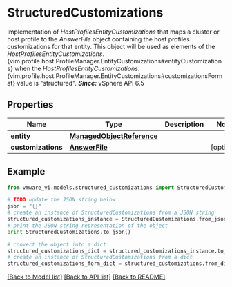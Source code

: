 # StructuredCustomizations

Implementation of *HostProfilesEntityCustomizations* that maps a cluster or host profile to the *AnswerFile* object containing the host profiles customizations for that entity.  This object will be used as elements of the *HostProfilesEntityCustomizations*.{vim.profile.host.ProfileManager.EntityCustomizations#entityCustomizations} when the *HostProfilesEntityCustomizations*.{vim.profile.host.ProfileManager.EntityCustomizations#customizationsFormat} value is \"structured\".  ***Since:*** vSphere API 6.5 

## Properties
Name | Type | Description | Notes
------------ | ------------- | ------------- | -------------
**entity** | [**ManagedObjectReference**](ManagedObjectReference.md) |  | 
**customizations** | [**AnswerFile**](AnswerFile.md) |  | [optional] 

## Example

```python
from vmware_vi.models.structured_customizations import StructuredCustomizations

# TODO update the JSON string below
json = "{}"
# create an instance of StructuredCustomizations from a JSON string
structured_customizations_instance = StructuredCustomizations.from_json(json)
# print the JSON string representation of the object
print StructuredCustomizations.to_json()

# convert the object into a dict
structured_customizations_dict = structured_customizations_instance.to_dict()
# create an instance of StructuredCustomizations from a dict
structured_customizations_form_dict = structured_customizations.from_dict(structured_customizations_dict)
```
[[Back to Model list]](../README.md#documentation-for-models) [[Back to API list]](../README.md#documentation-for-api-endpoints) [[Back to README]](../README.md)


